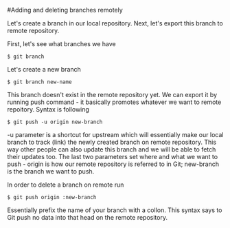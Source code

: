 #Adding and deleting branches remotely

Let's create a branch in our local repository. Next, let's export this branch to remote repository. 

First, let's see what branches we have 

    $ git branch 

Let's create a new branch 

    $ git branch new-name 
    
This branch doesn't exist in the remote repository yet. We can export it by running push command - it basically promotes whatever we want to remote repoitory. Syntax is following 

    $ git push -u origin new-branch 
    
-u parameter is a shortcut for upstream which will essentially make our local branch to track (link) the newly created branch on remote repository. This way other people can also update this branch and we will be able to fetch their updates too. The last two parameters set where and what we want to push - origin is how our remote repository is referred to in Git; new-branch is the branch we want to push. 

In order to delete a branch on remote run 

    $ git push origin :new-branch 
    
Essentially prefix the name of your branch with a collon. This syntax says to Git push no data into that head on the remote repository. 
